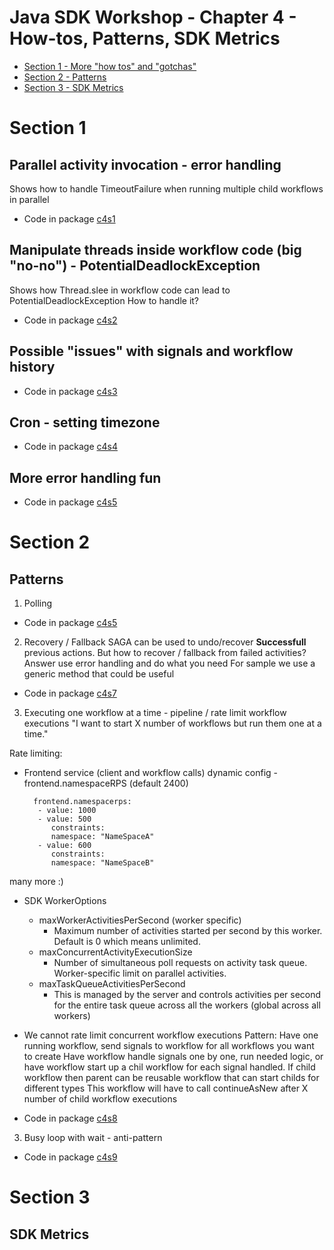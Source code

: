 # Java SDK Workshop - Chapter 4 - How-tos, Patterns, SDK Metrics

* [Section 1 - More "how tos" and "gotchas"](#Section-1)
* [Section 2 - Patterns](#Section-2)
* [Section 3 - SDK Metrics](#Section-3)


# Section 1

## Parallel activity invocation - error handling
Shows how to handle TimeoutFailure when running multiple child workflows in parallel

* Code in package [c4s1](c4s1)

## Manipulate threads inside workflow code (big "no-no") - PotentialDeadlockException
Shows how Thread.slee in workflow code can lead to PotentialDeadlockException
How to handle it?

* Code in package [c4s2](c4s2)

## Possible "issues" with signals and workflow history

* Code in package [c4s3](c4s3)

## Cron - setting timezone

* Code in package [c4s4](c4s4)

## More error handling fun

* Code in package [c4s5](c4s5)

# Section 2

## Patterns

1. Polling 
* Code in package [c4s5](c4s6)

2. Recovery / Fallback
SAGA can be used to undo/recover **Successfull** previous actions.
   But how to recover / fallback from failed activities?
   Answer use error handling and do what you need
   For sample we use a generic method that could be useful

* Code in package [c4s7](c4s7)

3. Executing one workflow at a time - pipeline / rate limit workflow executions
   "I want to start X number of workflows but run them one at a time."
   
Rate limiting:
* Frontend service (client and workflow calls)
dynamic config -  frontend.namespaceRPS (default 2400)

        frontend.namespacerps:
         - value: 1000
         - value: 500
            constraints:
            namespace: "NameSpaceA"
         - value: 600
            constraints:
            namespace: "NameSpaceB"

many more :) 


* SDK WorkerOptions

   * maxWorkerActivitiesPerSecond (worker specific)
       * Maximum number of activities started per second by this worker. Default is 0 which means unlimited.
   * maxConcurrentActivityExecutionSize
       * Number of simultaneous poll requests on activity task queue. Worker-specific limit on parallel activities.
   * maxTaskQueueActivitiesPerSecond 
       * This is managed by the server and controls activities per second for the entire task queue across all the workers (global across all workers)
    
* We cannot rate limit concurrent workflow executions
Pattern:
  Have one running workflow, send signals to workflow for all workflows you want to create
  Have workflow handle signals one by one, run needed logic, or have workflow start up a chil workflow for each signal handled. 
  If child workflow then parent can be reusable workflow that can start childs for different types
  This workflow will have to call continueAsNew after X number of child workflow executions

* Code in package [c4s8](c4s8)

3. Busy loop with wait - anti-pattern

* Code in package [c4s9](c4s9)

# Section 3

## SDK Metrics

